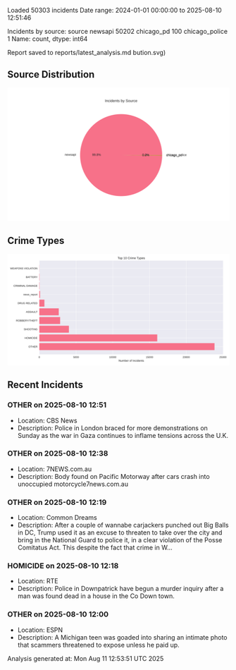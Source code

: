 
Loaded 50303 incidents
Date range: 2024-01-01 00:00:00 to 2025-08-10 12:51:46

Incidents by source:
source
newsapi           50202
chicago_pd          100
chicago_police        1
Name: count, dtype: int64

Report saved to reports/latest_analysis.md
bution.svg)

## Source Distribution
![Source Distribution](images/source_distribution.svg)

## Crime Types
![Crime Types](images/crime_types.svg)

## Recent Incidents

### OTHER on 2025-08-10 12:51
- Location: CBS News
- Description: Police in London braced for more demonstrations on Sunday as the war in Gaza continues to inflame tensions across the U.K.


### OTHER on 2025-08-10 12:38
- Location: 7NEWS.com.au
- Description: Body found on Pacific Motorway after cars crash into unoccupied motorcycle7news.com.au


### OTHER on 2025-08-10 12:19
- Location: Common Dreams
- Description: After a couple of wannabe carjackers punched out Big Balls in DC, Trump used it as an excuse to threaten to take over the city and bring in the National Guard to police it, in a clear violation of the Posse Comitatus Act. This despite the fact that crime in W…


### HOMICIDE on 2025-08-10 12:18
- Location: RTE
- Description: Police in Downpatrick have begun a murder inquiry after a man was found dead in a house in the Co Down town.


### OTHER on 2025-08-10 12:00
- Location: ESPN
- Description: A Michigan teen was goaded into sharing an intimate photo that scammers threatened to expose unless he paid up.

Analysis generated at: Mon Aug 11 12:53:51 UTC 2025
